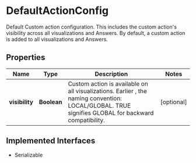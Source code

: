 

# DefaultActionConfig

Default Custom action configuration. This includes the custom action's visibility across all visualizations and Answers. By default, a custom action is added to all visualizations and Answers.

## Properties

| Name | Type | Description | Notes |
|------------ | ------------- | ------------- | -------------|
|**visibility** | **Boolean** | Custom action is available on all visualizations. Earlier , the naming convention: LOCAL/GLOBAL. TRUE signifies GLOBAL for backward compatibility. |  [optional] |


## Implemented Interfaces

* Serializable


